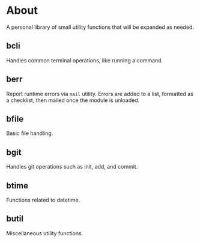 # About
A personal library of small utility functions that will be expanded as needed.

## bcli
Handles common terminal operations, like running a command.

## berr
Report runtime errors via `mail` utility. Errors are added to a list, formatted as a checklist, then mailed once the module is unloaded.

## bfile
Basic file handling.

## bgit
Handles git operations such as init, add, and commit.

## btime
Functions related to datetime.

## butil
Miscellaneous utility functions.
